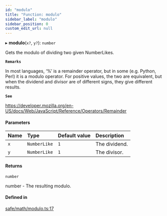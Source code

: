 ```yaml
---
id: "modulo"
title: "Function: modulo"
sidebar_label: "modulo"
sidebar_position: 0
custom_edit_url: null
---
```


▸ **modulo**(`x?`, `y?`): `number`

Gets the modulo of dividing two given NumberLikes.

**`Remarks`**

In most languages, ‘%’ is a remainder operator, but in some (e.g. Python, Perl) it is a modulo operator.
For positive values, the two are equivalent, but when the dividend and divisor are of different signs, they give different results.

**`See`**

https://developer.mozilla.org/en-US/docs/Web/JavaScript/Reference/Operators/Remainder

#### Parameters

| Name | Type | Default value | Description |
| :------ | :------ | :------ | :------ |
| `x` | `NumberLike` | `1` | The dividend. |
| `y` | `NumberLike` | `1` | The divisor. |

#### Returns

`number`

number - The resulting modulo.

#### Defined in

[safe/math/modulo.ts:17](https://github.com/axisiscool/hikidashi/blob/6610d16/src/safe/math/modulo.ts#L17)
